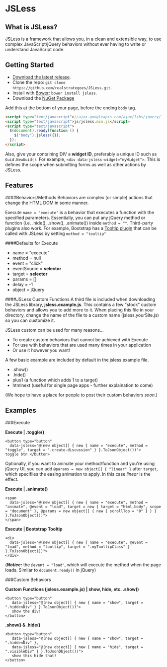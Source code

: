 JSLess
======
What is JSLess?
---------------
JSLess is a framework that allows you, in a clean and extensible way, to use complex JavaScript/jQuery behaviors without ever having to write or understand JavaScript code.

Getting Started
---------------
* [Download the latest release](https://github.com/realstrategos/JSLess/archive/master.zip).
* Clone the repo: `git clone https://github.com/realstrategoes/JSLess.git`.
* Install with [Bower](http://bower.io): `bower install jsless`.
* Download the [NuGet Package](http://www.nuget.org/packages/JSLess/)

Add this at the bottom of your page, before the ending `body` tag.
```html
<script type="text/javascript">//ajax.googleapis.com/ajax/libs/jquery/1.10.2/jquery.min.js</script>
<script type="text/javascript">js/jsless.min.js</script>
<script type="text/javascript">
  $(document).ready(function () {
    $("body").jsless({});
  });
</script>
```
Also, give your containing DIV a <b>widget ID</b>, preferably a unique ID such as `Guid.NewGuid()`. For example, `<div data-jsless-widget="myWidget">`. This is defines the scope when submitting forms as well as other actions by JSLess.

Features
----------------------
####Behaviors/Methods
Behaviors are complex (or simple) actions that change the HTML DOM in some manner.

Execute `name = "execute"` is a behavior that executes a function with the specified parameters. Essentially, you can put any
jQuery method or function (i.e. .hide(), .show(), .animate()) inside `method = ""`. Third-party plugins also work. For example, Bootstrap 
has a [Tooltip plugin](http://getbootstrap.com/javascript/#tooltips) that can be called with JSLess by setting `method = "tooltip"`

####Defaults for Execute
<ul>
  <li>name = "execute"</li>
  <li>method = null</li>
  <li>event = "click"</li>
  <li>eventSource = <b>selector</b></li>
  <li>target = <b>selector</b></li>
  <li>params = []</li>
  <li>delay = -1</li>
  <li>object = jQuery</li>
</ul>

####JSLess Custom Functions
A third file is included when downloading the JSLess library, <b>jsless.example.js</b>. This contains a few "stock" custom behaviors and allows you to add more to it. 
When placing this file in your directory, change the name of the file to a custom name (jsless.yourSite.js) so you can customize it.

JSLess custom can be used for many reasons...
* To create custom behaviors that cannot be achieved with Execute
* For use with behaviors that are used many times in your application
* Or use it however you want!
 
A few basic example are included by default in the jsless.example file. 
* .show() 
* .hide() 
* plus1 (a function which adds 1 to a target) 
* htmlnext (useful for single page apps - further explaination to come)

(We hope to have a place for people to post their custom behaviors <em>soon</em>.)


Examples
----------------------

###Execute

<b>Execute | .toggle()</b>
```
<button type="button" 
  data-jsless="@(new object[] { new { name = "execute", method = "toggle", target = ".create-discussion" } }.ToJsonObject())">
toggle btn </button>
```

Optionally, if you want to animate your method/function and you're using jQuery UI, you can add `@params = new object[] { "linear" }` after `target`, which specifiies the easing animation to apply. In this case <em>linear</em> is the effect.

<b>Execute | .animate()</b>
```
<span 
  data-jsless="@(new object[] { new { name = "execute", method = "animate", @event = "load", target = new { target = "html,body", scope = "document" }, @params = new object[] { new { scrollTop = "0" } } } }.ToJsonObject())">
</span>
```

<b>Execute | Bootstrap Tooltip</b>
```
<div 
  data-jsless="@(new object[] { new { name = "execute", @event = "load", method = "tooltip", target = ".myTooltipClass" } }.ToJsonObject())">
</div>
```
(<em><b>Notice:</b></em> the `@event = "load"`, which will execute the method when the page loads. Similar to `document.ready()` in jQuery)

###Custom Behaviors

<b>Custom Functions (jsless.example.js) | show, hide, etc. </b>
<b>.show()</b>
```
<button type="button"
   data-jsless="@(new object[] { new { name = "show", target = ".hiddenDiv" } }.ToJsonObject())">
   show the div!
</button>
```
<b>.show() & .hide()</b>
```
<button type="button"
   data-jsless="@(new object[] { new { name = "show", target = ".hiddenDiv" },
   data-jsless="@(new object[] { new { name = "hide", target = ".visibleDiv" } }.ToJsonObject())">
   show this hide that!
</button>
```

